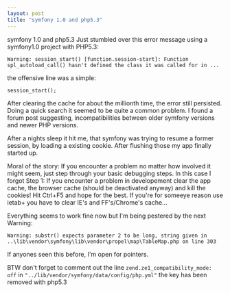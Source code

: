 ```yaml
---
layout: post
title: "symfony 1.0 and php5.3"
---
```

symfony 1.0 and php5.3
Just stumbled over this error message using a symfony1.0 project with PHP5.3:

	Warning: session_start() [function.session-start]: Function spl_autoload_call() hasn't defined the class it was called for in ...

the offensive line was a simple:

	session_start();

After clearing the cache for about the millionth time, the error still persisted. Doing a quick search it seemed to be quite a common problem. I found a forum post suggesting, incompatibilities between older symfony versions and newer PHP versions.

After a nights sleep it hit me, that symfony was trying to resume a former session, by loading a existing cookie. After flushing those my app finally started up.

Moral of the story: If you encounter a problem no matter how involved it might seem, just step through your basic debugging steps. In this case I forgot Step 1: If you encounter a problem in developement clear the app cache, the browser cache (should be deactivated anyway) and kill the cookies! Hit Ctrl+F5 and hope for the best. If you're for someeye reason use ietab+ you have to clear IE's and FF's/Chrome's cache...

Everything seems to work fine now but I'm being pestered by the next Warning:

	Warning: substr() expects parameter 2 to be long, string given in ..\lib\vendor\symfony\lib\vendor\propel\map\TableMap.php on line 303

If anyones seen this before, I'm open for pointers.

BTW don't forget to comment out the line `zend.ze1_compatibility_mode: off` in `"../lib/vendor/symfony/data/config/php.yml"` the key has been removed with php5.3
